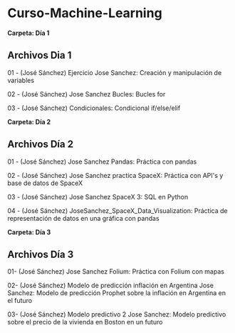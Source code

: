 # Curso-Machine-Learning

**Carpeta: Día 1**

Archivos Dia 1
---
01 - (José Sánchez) Ejercicio Jose Sanchez: Creación y manipulación de variables

02 - (José Sánchez) Jose Sanchez Bucles: Bucles for

03 - (José Sánchez) Condicionales: Condicional if/else/elif

**Carpeta: Día 2**

Archivos Día 2
---
01 - (José Sánchez) Jose Sanchez Pandas: Práctica con pandas

02 - (José Sánchez) Jose Sanchez practica SpaceX: Práctica con API's y base de datos de SpaceX

03 - (José Sánchez) Jose Sanchez SpaceX 3: SQL en Python

04 - (José Sánchez) JoseSanchez_SpaceX_Data_Visualization: Práctica de representación de datos en una gráfica con pandas

**Carpeta: Día 3**

Archivos Día 3
---
01- (José Sánchez) Jose Sanchez Folium: Práctica con Folium con mapas

02- (José Sánchez) Modelo de predicción inflación en Argentina Jose Sanchez: Modelo de predicción Prophet sobre la inflación en Argentina en el futuro

03- (José Sánchez) Modelo predictivo 2 Jose Sanchez: Modelo predictivo sobre el precio de la vivienda en Boston en un futuro

